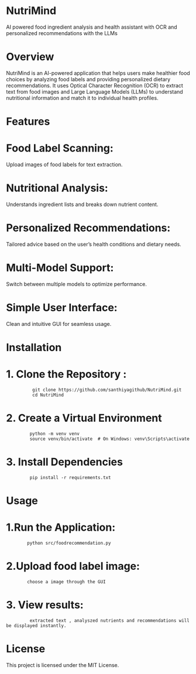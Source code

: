 # NutriMind
AI powered food ingredient analysis and health assistant with OCR and personalized recommendations with the LLMs

# Overview

NutriMind is an AI-powered application that helps users make healthier food choices by analyzing food labels and providing personalized dietary recommendations. It uses Optical Character Recognition (OCR) to extract text from food images and Large Language Models (LLMs) to understand nutritional information and match it to individual health profiles.

# Features

# Food Label Scanning: 
Upload images of food labels for text extraction.

# Nutritional Analysis:
Understands ingredient lists and breaks down nutrient content.

# Personalized Recommendations: 
Tailored advice based on the user’s health conditions and dietary needs.

# Multi-Model Support:
Switch between multiple models to optimize performance.

# Simple User Interface:
Clean and intuitive GUI for seamless usage.

# Installation
# 1. Clone the Repository :
              git clone https://github.com/santhiyagithub/NutriMind.git
              cd NutriMind
# 2. Create a Virtual Environment
             python -m venv venv
             source venv/bin/activate  # On Windows: venv\Scripts\activate
# 3. Install Dependencies
             pip install -r requirements.txt

# Usage 
# 1.Run the Application:
            python src/foodrecommendation.py

# 2.Upload food label image: 
            choose a image through the GUI

# 3. View results:
             extracted text , analyszed nutrients and recommendations will be displayed instantly.

# License

This project is licensed under the MIT License.
